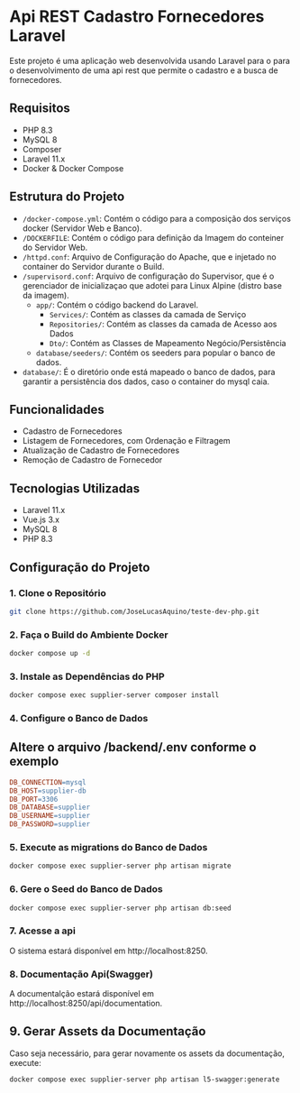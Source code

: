 # Api REST Cadastro Fornecedores Laravel

Este projeto é uma aplicação web desenvolvida usando Laravel para o para o desenvolvimento de uma api rest que permite o cadastro e a busca de fornecedores.

## Requisitos

- PHP 8.3
- MySQL 8
- Composer
- Laravel 11.x
- Docker & Docker Compose

## Estrutura do Projeto


- `/docker-compose.yml`: Contém o código para a composição dos serviços docker (Servidor Web e Banco).
- `/DOCKERFILE`: Contém o código para definição da Imagem do conteiner do Servidor Web.
- `/httpd.conf`: Arquivo de Configuração do Apache, que e injetado no container do Servidor durante o Build.
- `/supervisord.conf`: Arquivo de configuração do Supervisor, que é o gerenciador de inicializaçao que adotei para Linux Alpine (distro base da imagem).
  - `app/`: Contém o código backend do Laravel.
    - `Services/`: Contém as classes da camada de Serviço
    - `Repositories/`: Contém as classes da camada de Acesso aos Dados
    - `Dto/`: Contém as Classes de Mapeamento Negócio/Persistência
  - `database/seeders/`: Contém os seeders para popular o banco de dados.
- `database/`: É o diretório onde está mapeado o banco de dados, para garantir a persistência dos dados, caso o container do mysql caia.

## Funcionalidades

- Cadastro de Fornecedores
- Listagem de Fornecedores, com Ordenação e Filtragem
- Atualização de Cadastro de Fornecedores
- Remoção de Cadastro de Fornecedor

## Tecnologias Utilizadas

- Laravel 11.x
- Vue.js 3.x
- MySQL 8
- PHP 8.3

## Configuração do Projeto

### 1. Clone o Repositório

```bash
git clone https://github.com/JoseLucasAquino/teste-dev-php.git
```

### 2. Faça o Build do Ambiente Docker
```bash
docker compose up -d 
```

### 3. Instale as Dependências do PHP

```bash
docker compose exec supplier-server composer install
```

### 4. Configure o Banco de Dados

## Altere o arquivo /backend/.env conforme o exemplo

```makefile
DB_CONNECTION=mysql
DB_HOST=supplier-db
DB_PORT=3306
DB_DATABASE=supplier
DB_USERNAME=supplier
DB_PASSWORD=supplier
```

### 5. Execute as migrations do Banco de Dados

```bash
docker compose exec supplier-server php artisan migrate
```

### 6. Gere o Seed do Banco de Dados

```bash
docker compose exec supplier-server php artisan db:seed
```

### 7. Acesse a api

O sistema estará disponível em http://localhost:8250.

### 8. Documentação Api(Swagger)

A documentalção estará disponível em http://localhost:8250/api/documentation.

## 9. Gerar Assets da Documentação

Caso seja necessário, para gerar novamente os assets da documentação, execute:

```bash
docker compose exec supplier-server php artisan l5-swagger:generate
```